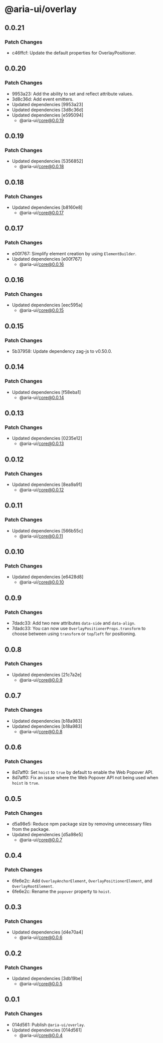 # @aria-ui/overlay

## 0.0.21

### Patch Changes

- c46ffcf: Update the default properties for OverlayPositioner.

## 0.0.20

### Patch Changes

- 9953a23: Add the ability to set and reflect attribute values.
- 3d8c36d: Add event emitters.
- Updated dependencies [9953a23]
- Updated dependencies [3d8c36d]
- Updated dependencies [e595094]
  - @aria-ui/core@0.0.19

## 0.0.19

### Patch Changes

- Updated dependencies [5356852]
  - @aria-ui/core@0.0.18

## 0.0.18

### Patch Changes

- Updated dependencies [b8160e8]
  - @aria-ui/core@0.0.17

## 0.0.17

### Patch Changes

- e00f767: Simplify element creation by using `ElementBuilder`.
- Updated dependencies [e00f767]
  - @aria-ui/core@0.0.16

## 0.0.16

### Patch Changes

- Updated dependencies [eec595a]
  - @aria-ui/core@0.0.15

## 0.0.15

### Patch Changes

- 5b37958: Update dependency zag-js to v0.50.0.

## 0.0.14

### Patch Changes

- Updated dependencies [f58eba1]
  - @aria-ui/core@0.0.14

## 0.0.13

### Patch Changes

- Updated dependencies [0235e12]
  - @aria-ui/core@0.0.13

## 0.0.12

### Patch Changes

- Updated dependencies [8ea9a91]
  - @aria-ui/core@0.0.12

## 0.0.11

### Patch Changes

- Updated dependencies [566b55c]
  - @aria-ui/core@0.0.11

## 0.0.10

### Patch Changes

- Updated dependencies [e6428d8]
  - @aria-ui/core@0.0.10

## 0.0.9

### Patch Changes

- 7dadc33: Add two new attributes `data-side` and `data-align`.
- 7dadc33: You can now use `OverlayPositionerProps.transform` to choose between using `transform` or `top`/`left` for positioning.

## 0.0.8

### Patch Changes

- Updated dependencies [21c7a2e]
  - @aria-ui/core@0.0.9

## 0.0.7

### Patch Changes

- Updated dependencies [b18a983]
- Updated dependencies [b18a983]
  - @aria-ui/core@0.0.8

## 0.0.6

### Patch Changes

- 8d7aff0: Set `hoist` to `true` by default to enable the Web Popover API.
- 8d7aff0: Fix an issue where the Web Popover API not being used when `hoist` is `true`.

## 0.0.5

### Patch Changes

- d5a98e5: Reduce npm package size by removing unnecessary files from the package.
- Updated dependencies [d5a98e5]
  - @aria-ui/core@0.0.7

## 0.0.4

### Patch Changes

- 6fe6e2c: Add `OverlayAnchorElement`, `OverlayPositionerElement`, and `OverlayRootElement`.
- 6fe6e2c: Rename the `popover` property to `hoist`.

## 0.0.3

### Patch Changes

- Updated dependencies [d4e70a4]
  - @aria-ui/core@0.0.6

## 0.0.2

### Patch Changes

- Updated dependencies [3db19be]
  - @aria-ui/core@0.0.5

## 0.0.1

### Patch Changes

- 014d561: Publish `@aria-ui/overlay`.
- Updated dependencies [014d561]
  - @aria-ui/core@0.0.4
